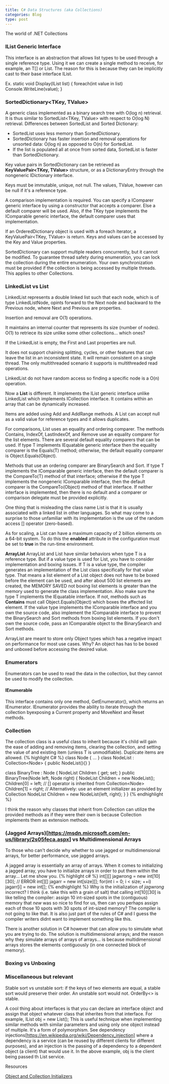 ```yaml
---
title: C# Data Structures (aka Collections)
categories: Blog
type: post
---
```


The world of .NET Collections

### IList<T> Generic Interface
This interface is an abstraction that allows list types to be used through a single
reference type. Using it we can create a single method to receive, for example, an T[] or List<T>.
The reason for this is because they can be implicitly cast to their base interface IList<T>.


Ex.
static void Display(IList<int> list)
{
	foreach(int value in list) Console.WriteLine(value);
}

### SortedDictionary<TKey, TValue>
A generic class implemented as a binary search tree with O(log n) retrieval. It is thus similar to SortedList<TKey, TValue> with respect
to O(log N) retrieval. 
Differences between SortedList and Sorted Dictionary:
- SortedList uses less memory than SortedDictionary.
- SortedDictionary has faster insertion and removal operations for unsorted data: O(log n) as opposed to O(n) for SortedList.
- If the list is populated all at once from sorted data, SortedList is faster than SortedDictionary.

Key value pairs in SortedDictionary can be retrieved as **KeyValuePair<TKey, TValue>** structure, or as a DictionaryEntry through the nongeneric IDictionary interface.

Keys must be immutable, unique, not null. The values, TValue, however can be null if it's a reference type.

A comparison implementation is required. You can specify a IComparer<T> generic interface by using a constructor that accepts a comparer. Else a default comparer will be used. Also,
if the TKey type implements the IComparable<T> generic interface, the default comparer uses that implementation.

If an OrderedDictionary object is used with a foreach iterator, a KeyValuePair<TKey, TValue> is return. Keys and values can be accessed by the Key and Value properties.

SortedDictionary can support multiple readers concurrently, but it cannot be modified. To guarantee thread safety during enumeration, you can lock the collection during the entire enumeration.
Your own synchronization must be provided if the collection is being accessed by multiple threads. This applies to other Collections.

### LinkedList vs List
LinkedList<T> represents a double linked list such that each node, which is of type LinkedListNode<T>, opints forward to the Next node and backward to the Previous node, where Next and Previous are properties.

Insertion and removal are O(1) operations.

It maintains an internal counter that represents its size (number of nodes). O(1) to retriece its size unlike some other collections... which ones?

If the LinkedList is empty, the First and Last properties are null.

It does not support chaining splitting, cycles, or other features that can leave the list in an inconsistent state. It will remain consistent on a single thread. The only multithreaded
scenario it supports is multithreaded read operations.

LinkedList do not have random access so finding a specific node is a O(n) operation.

Now a **List** is different. It implements the IList<T> generic interface unlike LinkedList<T> which implements ICollection interface. It contains within an array that can be dynamically increased.

Items are added using Add and AddRange methods. A List can accept null as a valid value for reference types and it allows duplicates.

For comparisons, List<T> uses an equality and ordering comparer. The methods Contains, IndexOf, LastIndexOf, and Remove use an equality comparer for the list elements. There are several default equality
comparers that can be used. If type T implements IEquatable<T> generic interface then the equality comparer is the Equals(T) method; otherwise, the default equality comparer is Object.Equals(Object).

Methods that use an ordering comparer are BinarySearch and Sort. If type T implements the IComparable<T> generic interface, then the default comparer is the CompareTo(T) method of that interface; otherwise
if the type T implements the nongeneric IComparable interface, then the default comparer is the CompareTo(Object) method of that interface. If neither interface is implemented, then there is no default 
and a comparer or comparison delegate must be provided explicitly.

One thing that is misleading the class name List is that it is usually associated with a linked list in other languages. So what may come to a surprise to those unfamiliar with its implementation is 
the use of the random access [] operator (zero-based). 

As for scaling, a List can have a maximum capacity of 2 billion elements on a 64-bit system. To do this the **enabled** attribute in the configuration must be set to **true** in the run-time environment. 

**ArrayList**
ArrayList and List have similar behaviors when type T is a reference type. But if a value type is used for List, you have to consider implementation and boxing issues. If T is a value type, the compiler
generates an implementation of the List<T> class specifically for that value type. That means a list element of a List<T> object does not have to be boxed before the element can be used, and after about 500 list
elements are created, the MEMORY SAVED not boxing list elements is greater than the memory used to generate the class implementation.  Also make sure the type T implements the IEquatable<T> interface. If not, methods
such as **Contains** must call Object.Equals(Object) which boxes the affected list element. If the value type implements the IComparable interface and you own the source code, also implement the IComparable<T> interface
to prevent the BinarySearch and Sort methods from boxing list elements. If you don't own the source code, pass an IComparable<T> object to the BinarySearch and Sort methods.

ArrayList are meant to store only Object types which has a negative impact on performance for most use cases. Why? An object has has to be boxed and unboxed before accessing the desired value. 

### Enumerators
Enumerators can be used to read the data in the collection, but they cannot be used to modify the collection. 

#### IEnumerable 
This interface contains only one method, GetEnumerator(), which returns an IEnumerator. IEnumerator provides the ability to iterate through the collection byexposing a Current property and
MoveNext and Reset methods. 


### Collection<T>
The collection class is a useful class to inherit because it's child will gain the ease of adding and removing items, clearing the collection, and setting the value of
and existing item (unless T is unmodifiable). Duplicate items are allowed.
{% highlight C# %}
class Node<T> { ... }
class NodeList<T> : Collection<Node<T>>
{
	public NodeList(){}
}

class BinaryTree<T> : Node<T>
{
	NodeList<T> Children { get; set; }
	public BinaryTree(Node<T> left, Node<T> right) {
		NodeList<T> Children = new NodeList<T>();
		Children[0] = left;  // [] operator is inherited from Collection<Node<T>>
		Children[1] = right;
		// Alternatively: use an element initializer as provided by Collection
		NodeList<T> Children = new NodeList<T>{left, right}; 
	}
}
{% endhighlight %}

I think the reason why classes that inherit from Collection can utilize the provided methods as if they were their own is because Collection implements them as extension methods.

### (Jagged Arrays)[https://msdn.microsoft.com/en-us/library/2s05feca.aspx] vs Multidimensional Arrays
To those who can't decide why whether to use jagged or multidimensional arrays, for better performance, use jagged arrays.

A jagged array is essentially an array of arrays. When it comes to initializing a jagged array, you have to initialize arrays in order to put them within the array... Let me show you.
{% highlight c# %}
int[][] jagwrong = new int[10][30]; // ERROR
int[][] jagarr = new int[size][];
for(int i = 0; i < size; ++i)
  jagarr[i] = new int[];
{% endhighlight %}
Why is the initialization of *jagwrong* incorrect? I think (i.e. take this with a grain of salt) that calling int[10][30] is like telling the compiler: assign 10 int-sized spots in the (contiguous) memory that *new* was so nice to find for us, then can you perhaps assign each of those 10 spots with 30 spots of int-sized memory? The compiler is not going to like that. It is also just part of the rules of C# and I guess the compiler writers didnt want to implement something like this. 

There is another solution in C# however that can allow you to simulate what you are trying to do. The solution is multidimensional arrays; and the reason why they simulate arrays of arrays of arrays... is because multidimensional arrays stores the elements contiguously (in one connected block of memory).

### Boxing vs Unboxing


### Miscellaneous but relevant
Stable sort vs unstable sort: if the keys of two elements are equal, a stable sort would preserve their order. An unstable sort would not. OrderBy<> is stable.

A cool thing about interfaces is that you can declare an interface object and assign that object whatever class that inherites from that interface. For example, IList obj = new List(); This is useful
technique when implementing similar methods with similar parameters and using only one object instead of multiple. It's a form of polymorphism.
See dependency injections[https://en.wikipedia.org/wiki/Dependency_injection] where a dependency is a service (can be reused by different clients for different purposes), and an injection is 
the passing of a dependency to a dependent object (a client) that would use it. In the above example, obj is the client being passed th List service.

Resources

[Object and Collection Initializers](https://msdn.microsoft.com/en-us/library/bb384062.aspx) 
